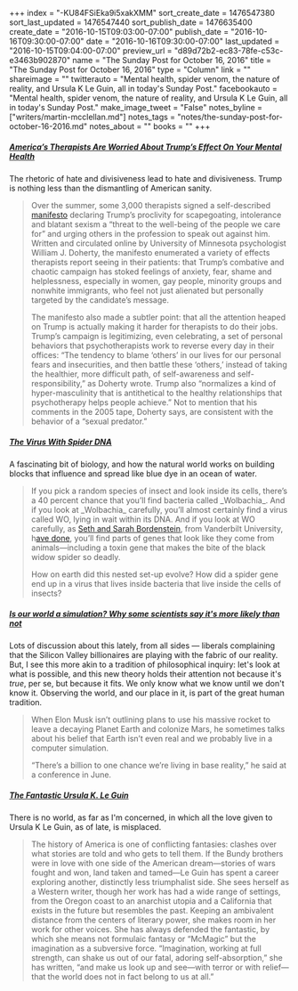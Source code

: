 +++
index = "-KU84FSiEka9i5xakXMM"
sort_create_date = 1476547380
sort_last_updated = 1476547440
sort_publish_date = 1476635400
create_date = "2016-10-15T09:03:00-07:00"
publish_date = "2016-10-16T09:30:00-07:00"
date = "2016-10-16T09:30:00-07:00"
last_updated = "2016-10-15T09:04:00-07:00"
preview_url = "d89d72b2-ec83-78fe-c53c-e3463b902870"
name = "The Sunday Post for October 16, 2016"
title = "The Sunday Post for October 16, 2016"
type = "Column"
link = ""
shareimage = ""
twitterauto = "Mental health, spider venom, the nature of reality, and Ursula K Le Guin, all in today's Sunday Post."
facebookauto = "Mental health, spider venom, the nature of reality, and Ursula K Le Guin, all in today's Sunday Post."
make_image_tweet = "False"
notes_byline = ["writers/martin-mcclellan.md"]
notes_tags = "notes/the-sunday-post-for-october-16-2016.md"
notes_about = ""
books = ""
+++
<h5><a href="http://www.politico.com/magazine/story/2016/10/donald-trump-2016-therapists-214333" title="America&amp;rsquo;s Therapists Are Worried About Trump&amp;rsquo;s Effect On Your Mental Health - POLITICO Magazine">America’s Therapists Are Worried About Trump’s Effect On Your Mental Health</a>
</h5>

The rhetoric of hate and divisiveness lead to hate and divisiveness. Trump is nothing less than the dismantling of American sanity.

<blockquote>
	<p>Over the summer, some 3,000 therapists signed a self-described <a href="http://citizentherapists.com/manifesto/" title="Manifesto | Citizen Therapists">manifesto</a> declaring Trump’s proclivity for scapegoating, intolerance and blatant sexism a “threat to the well-being of the people we care for” and urging others in the profession to speak out against him. Written and circulated online by University of Minnesota psychologist William J. Doherty, the manifesto enumerated a variety of effects therapists report seeing in their patients: that Trump’s combative and chaotic campaign has stoked feelings of anxiety, fear, shame and helplessness, especially in women, gay people, minority groups and nonwhite immigrants, who feel not just alienated but personally targeted by the candidate’s message.</p>

<p>The manifesto also made a subtler point: that all the attention heaped on Trump is actually making it harder for therapists to do their jobs. Trump’s campaign is legitimizing, even celebrating, a set of personal behaviors that psychotherapists work to reverse every day in their offices: “The tendency to blame ‘others’ in our lives for our personal fears and insecurities, and then battle these ‘others,’ instead of taking the healthier, more difficult path, of self-awareness and self-responsibility,” as Doherty wrote. Trump also “normalizes a kind of hyper-masculinity that is antithetical to the healthy relationships that psychotherapy helps people achieve.” Not to mention that his comments in the 2005 tape, Doherty says, are consistent with the behavior of a “sexual predator.”</p>

</blockquote>

<h5><a href="http://www.theatlantic.com/science/archive/2016/10/the-virus-with-spider-dna/503585/" title="Why Does This Virus Have Spider DNA? - The Atlantic">The Virus With Spider DNA</a></h5>

A fascinating bit of biology, and how the natural world works on building blocks that influence and spread like blue dye in an ocean of water.

<blockquote>
	<p>If you pick a random species of insect and look inside its cells, there’s a 40 percent chance that you’ll find bacteria called _Wolbachia_. And if you look at _Wolbachia_ carefully, you’ll almost certainly find a virus called WO, lying in wait within its DNA. And if you look at WO carefully, as <a href="http://bordensteinlab.vanderbilt.edu/sarah.html" title="Sarah Bordenstein">Seth and Sarah Bordenstein</a>, from Vanderbilt University, h<a href="http://dx.doi.org/10.1038/ncomms13155" title="Eukaryotic association module in phage WO genomes from Wolbachia : Nature Communications">ave done</a>, you’ll find parts of genes that look like they come from animals—including a toxin gene that makes the bite of the black widow spider so deadly.</p>

<p>How on earth did this nested set-up evolve? How did a spider gene end up in a virus that lives inside bacteria that live inside the cells of insects?</p>
</blockquote>

<h5><a href="https://www.theguardian.com/technology/2016/oct/11/simulated-world-elon-musk-the-matrix?platform=hootsuite" title="Is our world a simulation? Why some scientists say it&#x27;s more likely than not | Technology | The Guardian">Is our world a simulation? Why some scientists say it's more likely than not</a></h5>

Lots of discussion about this lately, from all sides — liberals complaining that the Silicon Valley billionaires are playing with the fabric of our reality. But, I see this more akin to a tradition of philosophical inquiry: let's look at what is possible, and this new theory holds their attention not because it's _true_, per se, but because it fits. We only know what we know until we don't know it. Observing the world, and our place in it, is part of the great human tradition.

<blockquote>
	<p>When Elon Musk isn’t outlining plans to use his massive rocket to leave a decaying Planet Earth and colonize Mars, he sometimes talks about his belief that Earth isn’t even real and we probably live in a computer simulation.</p>

<p>“There’s a billion to one chance we’re living in base reality,” he said at a conference in June.</p>
</blockquote>

<h5><a href="http://www.newyorker.com/magazine/2016/10/17/the-fantastic-ursula-k-le-guin" title="The Fantastic Ursula K. Le Guin - The New Yorker">The Fantastic Ursula K. Le Guin</a></h5>

There is no world, as far as I'm concerned, in which all the love given to Ursula K Le Guin, as of late, is misplaced. 

<blockquote>
	The history of America is one of conflicting fantasies: clashes over what stories are told and who gets to tell them. If the Bundy brothers were in love with one side of the American dream—stories of wars fought and won, land taken and tamed—Le Guin has spent a career exploring another, distinctly less triumphalist side. She sees herself as a Western writer, though her work has had a wide range of settings, from the Oregon coast to an anarchist utopia and a California that exists in the future but resembles the past. Keeping an ambivalent distance from the centers of literary power, she makes room in her work for other voices. She has always defended the fantastic, by which she means not formulaic fantasy or “McMagic” but the imagination as a subversive force. “Imagination, working at full strength, can shake us out of our fatal, adoring self-absorption,” she has written, “and make us look up and see—with terror or with relief—that the world does not in fact belong to us at all.”
</blockquote>
